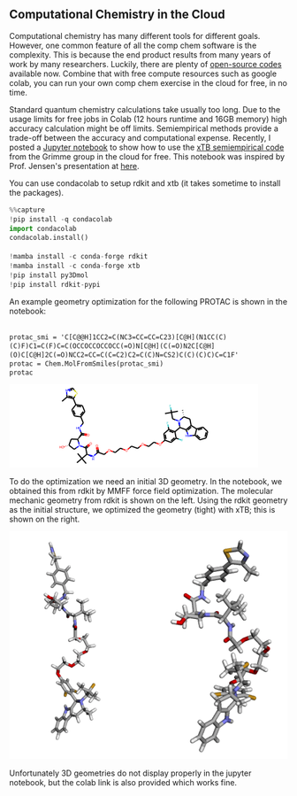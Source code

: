 ## Computational Chemistry in the Cloud

Computational chemistry has many different tools for different goals. However, one common feature of all the comp chem software is the complexity. This is because the end product results from many years of work by many researchers. Luckily, there are plenty of [open-source codes](https://opensourcemolecularmodeling.github.io) available now. Combine that with free compute resources such as google colab, you can run your own comp chem exercise in the cloud for free, in no time.

Standard quantum chemistry calculations take usually too long. Due to the usage limits for free jobs in Colab (12 hours runtime and 16GB memory) high accuracy calculation might be off limits. Semiempirical methods provide a trade-off between the accuracy and computational expense.  Recently, I posted a [Jupyter notebook](https://github.com/saevrenk/qc/blob/main/xtb.ipynb) to show how to use the [xTB semiempirical code](https://xtb-docs.readthedocs.io/en/latest/contents.html) from the Grimme group in the cloud for free. This notebook was inspired by Prof. Jensen's presentation at [here](https://youtu.be/KEIpJ50Jc0w). 

You can use condacolab to setup rdkit and xtb (it takes sometime to install the packages). 
```python
%%capture
!pip install -q condacolab
import condacolab
condacolab.install()

!mamba install -c conda-forge rdkit
!mamba install -c conda-forge xtb
!pip install py3Dmol
!pip install rdkit-pypi
```
An example geometry optimization for the following PROTAC is shown in the notebook:

<pre><code class="python">
protac_smi = 'C[C@@H]1CC2=C(NC3=CC=CC=C23)[C@H](N1CC(C)(C)F)C1=C(F)C=C(OCCOCCOCCOCC(=O)N[C@H](C(=O)N2C[C@H](O)C[C@H]2C(=O)NCC2=CC=C(C=C2)C2=C(C)N=CS2)C(C)(C)C)C=C1F'
protac = Chem.MolFromSmiles(protac_smi)
protac
</pre></code>

![protac 2d](/assets/protac_2d.png)

To do the optimization we need an initial 3D geometry. In the notebook, we obtained this from rdkit by MMFF force field optimization. The molecular mechanic geometry from rdkit is shown on the left. Using the rdkit geometry as the initial structure, we optimized the geometry (tight) with xTB; this is shown on the right.

![protac 3d](/assets/protac_3d.png)

Unfortunately 3D geometries do not display properly in the jupyter notebook, but the colab link is also provided which works fine.
